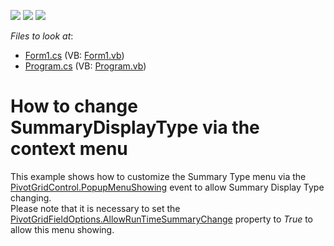<!-- default badges list -->
![](https://img.shields.io/endpoint?url=https://codecentral.devexpress.com/api/v1/VersionRange/128581663/12.1.4%2B)
[![](https://img.shields.io/badge/Open_in_DevExpress_Support_Center-FF7200?style=flat-square&logo=DevExpress&logoColor=white)](https://supportcenter.devexpress.com/ticket/details/E2321)
[![](https://img.shields.io/badge/📖_How_to_use_DevExpress_Examples-e9f6fc?style=flat-square)](https://docs.devexpress.com/GeneralInformation/403183)
<!-- default badges end -->
<!-- default file list -->
*Files to look at*:

* [Form1.cs](./CS/WindowsApplication34/Form1.cs) (VB: [Form1.vb](./VB/WindowsApplication34/Form1.vb))
* [Program.cs](./CS/WindowsApplication34/Program.cs) (VB: [Program.vb](./VB/WindowsApplication34/Program.vb))
<!-- default file list end -->
# How to change SummaryDisplayType via the context menu


<p>This example shows how to customize the Summary Type menu via the <a href="https://documentation.devexpress.com/WPF/DevExpress.Xpf.PivotGrid.PivotGridControl.PopupMenuShowing.event">PivotGridControl.PopupMenuShowing</a> event to allow Summary Display Type changing.<br>Please note that it is necessary to set the <a href="https://documentation.devexpress.com/#CoreLibraries/DevExpressXtraPivotGridPivotGridFieldOptions_AllowRunTimeSummaryChangetopic">PivotGridFieldOptions.AllowRunTimeSummaryChange</a> property to <em>True</em> to allow this menu showing.</p>

<br/>


